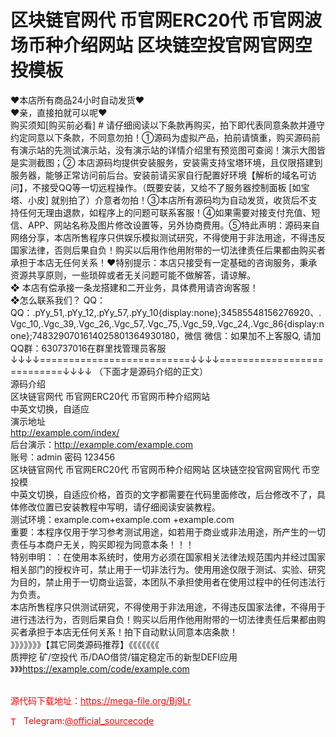 # 区块链官网代 币官网ERC20代 币官网波场币种介绍网站 区块链空投官网官网空投模板

❤本店所有商品24小时自动发货❤<br>❤亲，直接拍就可以呢❤<br>购买须知[购买前必看] # 请仔细阅读以下条款再购买，拍下即代表同意条款并遵守约定同意以下条款，不同意勿拍！①源码为虚拟产品，拍前请慎重，购买源码前有演示站的先测试演示站，没有演示站的详情介绍里有预览图可查阅！演示大图皆是实测截图；② 本店源码均提供安装服务，安装需支持宝塔环境，且仅限搭建到服务器，能够正常访问前后台。安装前请买家自行配置好环境【解析的域名可访问】，不接受QQ等一切远程操作。（既要安装，又给不了服务器控制面板 [如宝塔、小皮] 就别拍了）介意者勿拍！③本店所有源码均为自动发货，收货后不支持任何无理由退款，如程序上的问题可联系客服！④如果需要对接支付充值、短信、APP、网站名称及图片修改设置等，另外协商费用。⑤特此声明：源码来自网络分享，本店所售程序只供娱乐模拟测试研究，不得使用于非法用途，不得违反国家法律，否则后果自负！购买以后用作他用附带的一切法律责任后果都由购买者承担于本店无任何关系！❤特别提示：本店只接受有一定基础的咨询服务，秉承资源共享原则，一些琐碎或者无关问题可能不做解答，请谅解。<br>❖ 本店有偿承接一条龙搭建和二开业务，具体费用请咨询客服！<br>❖怎么联系我们？                                                                          QQ： QQ：.pYy_51,.pYy_12,.pYy_57,.pYy_10{display:none};34585548156276920、.Vgc_10,.Vgc_39,.Vgc_26,.Vgc_57,.Vgc_75,.Vgc_59,.Vgc_24,.Vgc_86{display:none};7483290701614025801364930180，微信 微信：如果加不上客服Q, 请加QQ群：630737016在群里找管理员客服<br>↓↓↓↓==========================↓↓↓↓===========================↓↓↓↓   （下面才是源码介绍的正文）<br>源码介绍<br>区块链官网代 币官网ERC20代 币官网币种介绍网站<br>中英文切换，自适应<br>演示地址<br>http://example.com/index/<br>后台演示：http://example.com/example.com<br>账号：admin 密码 123456<br>区块链官网代 币官网ERC20代 币官网币种介绍网站 区块链空投官网官网代 币空投模<br>中英文切换，自适应价格，首页的文字都需要在代码里面修改，后台修改不了，具体修改位置已安装教程中写明，请仔细阅读安装教程。<br>测试环境：example.com+example.com +example.com<br>重要：本程序仅用于学习参考测试用途，如若用于商业或非法用途，所产生的一切责任与本商户无关，购买即视为同意本条！！！<br>特别申明：：在使用本系统时，使用方必须在国家相关法律法规范围内并经过国家相关部门的授权许可，禁止用于一切非法行为。使用用途仅限于测试、实验、研究为目的，禁止用于一切商业运营，本团队不承担使用者在使用过程中的任何违法行为负责。<br>本店所售程序只供测试研究，不得使用于非法用途，不得违反国家法律，不得用于进行违法行为，否则后果自负！购买以后用作他用附带的一切法律责任后果都由购买者承担于本店无任何关系！拍下自动默认同意本店条款！<br>》》》》》》》【其它同类源码推荐】《《《《《《《<br>质押挖 矿/空投代 币/DAO借贷/锚定稳定币的新型DEFI应用<br>》》》https://example.com/code/example.com<br><br>


<p style="color: red;">源代码下载地址：<a href="https://mega-file.org/Bj9Lr" style="color: red;">https://mega-file.org/Bj9Lr</a></p><p style="color: red;"><img src="https://cdn-icons-png.flaticon.com/512/2111/2111646.png" alt="Telegram Icon" style="width: 16px; vertical-align: middle; margin-right: 5px;">Telegram:<a href="https://t.me/official_sourcecode" style="color: red;">@official_sourcecode</a></p>